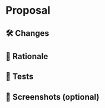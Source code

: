 # Proposal
## 🛠 Changes

<!-- Here give examples of the changes you've made in this pull request. Include an itemized list if you can. It'll help the reviewer -->

## 🧠 Rationale

<!-- Why did you choose to make these changes? Were there any trade-offs you had to consider?  -->

## 🧪 Tests

<!-- How do you know the changes are safe to ship to production? -->

## 📸 Screenshots (optional)

<!-- If you made UI changes, what are the before an afters? -->
